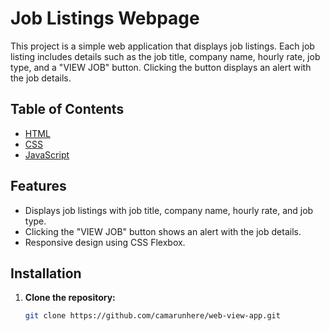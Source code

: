 # Job Listings Webpage

This project is a simple web application that displays job listings. Each job listing includes details such as the job title, company name, hourly rate, job type, and a "VIEW JOB" button. Clicking the button displays an alert with the job details.

## Table of Contents

- [HTML](#html)
- [CSS](#css)
- [JavaScript](#js)

## Features

- Displays job listings with job title, company name, hourly rate, and job type.
- Clicking the "VIEW JOB" button shows an alert with the job details.
- Responsive design using CSS Flexbox.

## Installation

1. **Clone the repository:**
   ```bash
   git clone https://github.com/camarunhere/web-view-app.git
